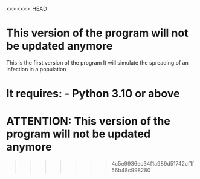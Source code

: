 <<<<<<< HEAD
# This version of the program will not be updated anymore

This is the first version of the program
It will simulate the spreading of an infection in a population

It requires:
    - Python 3.10 or above
=======
# ATTENTION: This version of the program will not be updated anymore

>>>>>>> 4c5e9936ec34f1a989d51742cf1f56b48c998280